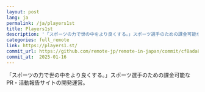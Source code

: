 ```yaml
---
layout: post
lang: ja
permalink: /ja/players1st
title: Players1st
description: '「スポーツの力で世の中をより良くする。」スポーツ選手のための課金可能な PR・活動報告サイトの開発運営。'
categories: full_remote
link: https://players1.st/
commit_url: https://github.com/remote-jp/remote-in-japan/commit/cf8ada8eae0f29603e476cd235d4527e9ea268e4
commit_at:  2025-01-16
---
```


<p>「スポーツの力で世の中をより良くする。」スポーツ選手のための課金可能な PR・活動報告サイトの開発運営。</p>
